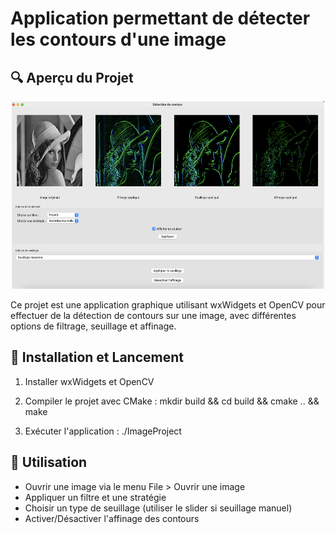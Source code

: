 # Application permettant de détecter les contours d'une image


## 🔍 Aperçu du Projet

<p align="center">
  <img src="data/app.png" alt="image de l'app" width="500" height="300">
</p>

Ce projet est une application graphique utilisant wxWidgets et OpenCV pour effectuer de la détection de contours sur une image, avec différentes options de filtrage, seuillage et affinage.


## 🔄 Installation et Lancement

1. Installer wxWidgets et OpenCV

2. Compiler le projet avec CMake : 
    mkdir build && cd build && cmake .. && make

3. Exécuter l'application :
    ./ImageProject


## 🚀 Utilisation

- Ouvrir une image via le menu File > Ouvrir une image
- Appliquer un filtre et une stratégie
- Choisir un type de seuillage (utiliser le slider si seuillage manuel)
- Activer/Désactiver l'affinage des contours




